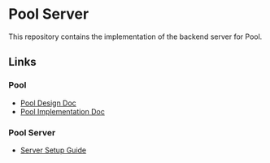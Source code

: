 # Pool Server

This repository contains the implementation of the backend server for Pool.

## Links
### Pool
* [Pool Design Doc](https://github.com/pool-beta/pool-server/tree/master/doc/design/pool)
* [Pool Implementation Doc](https://github.com/pool-beta/pool-server/tree/master/pool)

### Pool Server
* [Server Setup Guide](https://github.com/pool-beta/pool-server/tree/master/doc/guides/setup.md)
